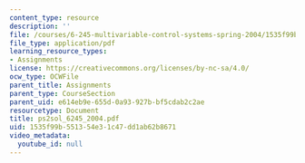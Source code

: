 ```yaml
---
content_type: resource
description: ''
file: /courses/6-245-multivariable-control-systems-spring-2004/1535f99b551354e31c47dd1ab62b8671_ps2sol_6245_2004.pdf
file_type: application/pdf
learning_resource_types:
- Assignments
license: https://creativecommons.org/licenses/by-nc-sa/4.0/
ocw_type: OCWFile
parent_title: Assignments
parent_type: CourseSection
parent_uid: e614eb9e-655d-0a93-927b-bf5cdab2c2ae
resourcetype: Document
title: ps2sol_6245_2004.pdf
uid: 1535f99b-5513-54e3-1c47-dd1ab62b8671
video_metadata:
  youtube_id: null
---
```

